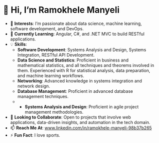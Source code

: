 # 👋 Hi, I’m Ramokhele Manyeli

- 👀 **Interests**: I’m passionate about data science, machine learning, software development, and DevOps.
- 🌱 **Currently Learning**: Angular, C#, and .NET MVC to build RESTful applications.
- 💡 **Skills**: 
  - **Software Development**: Systems Analysis and Design, Systems Integration, RESTful API Development.
  - **Data Science and Statistics**: Proficient in business and mathematical statistics, and all techniques and theorems involved in them. Experienced with R for statistical analysis, data preparation, and machine learning workflows.
  - **Networking**: Advanced knowledge in systems integration and network design.
  - **Database Management**: Proficient in advanced database management techniques.
  - - **Systems Analysis and Design**: Proficient in agile project management methodologies.
- 🎯 **Looking to Collaborate**: Open to projects that involve web applications, data-driven insights, and automation in the tech domain.
- 📫 **Reach Me At**: www.linkedin.com/in/ramokhele-manyeli-98b37b265
- ⚡ **Fun Fact**: I love sports.
